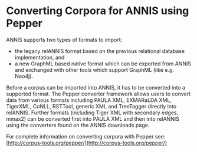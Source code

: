 # Converting Corpora for ANNIS using Pepper

ANNIS supports two types of formats to import:
- the legacy relANNIS format based on the previous relational database implementation, and
- a new GraphML based native format which can be exported from ANNIS and exchanged with other tools which support GraphML (like e.g. Neo4j). 

Before a corpus can be imported into ANNIS, it has to be converted into a supported format.
The Pepper converter framework allows users to convert data from various formats including PAULA XML,
EXMARaLDA XML, TigerXML, CoNLL, RSTTool, generic XML and TreeTagger
directly into relANNIS. 
Further formats (including Tiger XML with secondary edges,
mmax2) can be converted first into PAULA XML and then into relANNIS using the
converters found on the ANNIS downloads page.

For complete information on converting corpora with Pepper see:
[http://corpus-tools.org/pepper/](http://corpus-tools.org/pepper/)